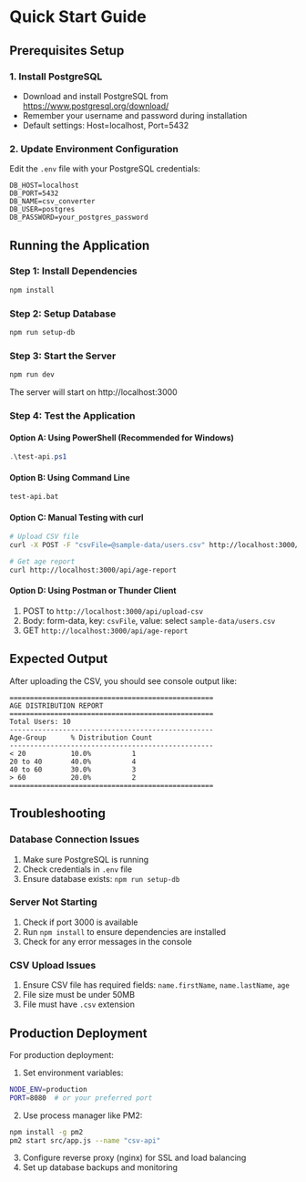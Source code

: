 # Quick Start Guide

## Prerequisites Setup

### 1. Install PostgreSQL
- Download and install PostgreSQL from https://www.postgresql.org/download/
- Remember your username and password during installation
- Default settings: Host=localhost, Port=5432

### 2. Update Environment Configuration
Edit the `.env` file with your PostgreSQL credentials:
```
DB_HOST=localhost
DB_PORT=5432
DB_NAME=csv_converter
DB_USER=postgres
DB_PASSWORD=your_postgres_password
```

## Running the Application

### Step 1: Install Dependencies
```bash
npm install
```

### Step 2: Setup Database
```bash
npm run setup-db
```

### Step 3: Start the Server
```bash
npm run dev
```
The server will start on http://localhost:3000

### Step 4: Test the Application

#### Option A: Using PowerShell (Recommended for Windows)
```powershell
.\test-api.ps1
```

#### Option B: Using Command Line
```cmd
test-api.bat
```

#### Option C: Manual Testing with curl
```bash
# Upload CSV file
curl -X POST -F "csvFile=@sample-data/users.csv" http://localhost:3000/api/upload-csv

# Get age report
curl http://localhost:3000/api/age-report
```

#### Option D: Using Postman or Thunder Client
1. POST to `http://localhost:3000/api/upload-csv`
2. Body: form-data, key: `csvFile`, value: select `sample-data/users.csv`
3. GET `http://localhost:3000/api/age-report`

## Expected Output

After uploading the CSV, you should see console output like:
```
==================================================
AGE DISTRIBUTION REPORT
==================================================
Total Users: 10
--------------------------------------------------
Age-Group      % Distribution Count
--------------------------------------------------
< 20           10.0%          1
20 to 40       40.0%          4
40 to 60       30.0%          3
> 60           20.0%          2
==================================================
```

## Troubleshooting

### Database Connection Issues
1. Make sure PostgreSQL is running
2. Check credentials in `.env` file
3. Ensure database exists: `npm run setup-db`

### Server Not Starting
1. Check if port 3000 is available
2. Run `npm install` to ensure dependencies are installed
3. Check for any error messages in the console

### CSV Upload Issues
1. Ensure CSV file has required fields: `name.firstName`, `name.lastName`, `age`
2. File size must be under 50MB
3. File must have `.csv` extension

## Production Deployment

For production deployment:

1. Set environment variables:
```bash
NODE_ENV=production
PORT=8080  # or your preferred port
```

2. Use process manager like PM2:
```bash
npm install -g pm2
pm2 start src/app.js --name "csv-api"
```

3. Configure reverse proxy (nginx) for SSL and load balancing
4. Set up database backups and monitoring
